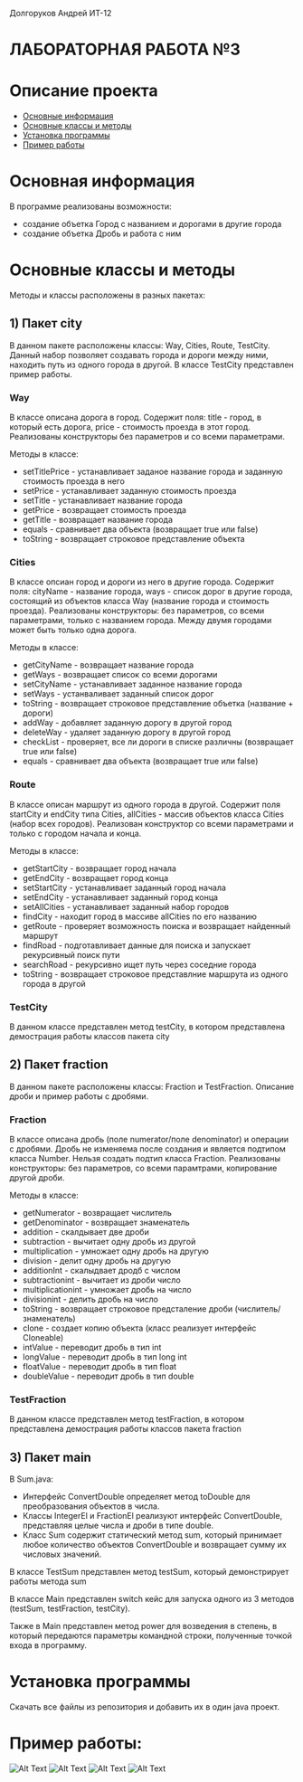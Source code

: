 Долгоруков Андрей ИТ-12
# ЛАБОРАТОРНАЯ РАБОТА №3

# Описание проекта
- [Основные информация](#Информация)
- [Основные классы и методы](#Методы)
- [Установка программы](#Установка)
- [Пример работы](#Пример)

<a name="Информация"></a> 
# Основная информация

В программе реализованы возможности:
- создание объетка Город с названием и дорогами в другие города
- создание объетка Дробь и работа с ним

<a name="Методы"></a>
# Основные классы и методы
Методы и классы расположены в разных пакетах:

<h2> 1) Пакет city </h2>

В данном пакете расположены классы: Way, Cities, Route, TestCity. Данный набор позволяет создавать города и дороги между ними, находить путь из одного города в другой. В классе TestCity представлен пример работы.

<h3> Way </h3>

В классе описана дорога в город. Содержит поля: title - город, в который есть дорога, price - стоимость проезда в этот город. Реализованы конструкторы без параметров и со всеми параметрами.

Методы в классе:
- setTitlePrice - устанавливает заданое название города и заданную стоимость проезда в него
- setPrice - устанавливает заданную стоимость проезда
- setTitle - устанавливает название города
- getPrice - возвращает стоимость проезда
- getTitle - возвращает название города
- equals - сравнивает два объекта (возвращает true или false)
- toString - возвращает строковое представление объекта
  
<h3> Cities </h3>

В классе опсиан город и дороги из него в другие города. Содержит поля: cityName - название города, ways - список дорог в другие города, состоящий из объектов класса Way (название города и стоимость проезда). Реализованы конструкторы: без параметров, со всеми параметрами, только с названием города. Между двумя городами может быть только одна дорога. 

Методы в классе:
- getCityName - возвращает название города
- getWays - возвращает список со всеми дорогами
- setCityName - устанавливает заданное название города
- setWays - устанваливает заданный список дорог
- toString - возвращает строковое представление объетка (название + дороги)
- addWay - добавляет заданную дорогу в другой город
- deleteWay - удаляет заданную дорогу в другой город
- checkList - проверяет, все ли дороги в списке различны (возвращает true или false)
- equals - сравнивает два объекта (возвращает true или false)

<h3> Route </h3>
В классе описан маршрут из одного города в другой. Содержит поля startCity и endCity типа Cities, allCities - массив объектов класса Cities (набор всех городов). Реализован конструктор со всеми параметрами и только с городом начала и конца.

Методы в классе:
- getStartCity - возвращает город начала
- getEndCity - возвращает город конца
- setStartCity - устанавливает заданный город начала
- setEndCity - устанавливает заданный город конца
- setAllCities - устанавливает заданный набор городов
- findCity - находит город в массиве allCities по его названию
- getRoute - проверяет возможность поиска и возвращает найденный маршрут
- findRoad - подготавливает данные для поиска и запускает рекурсивный поиск пути
- searchRoad - рекурсивно ищет путь через соседние города
- toString - возвращает строковое представлние маршрута из одного города в другой

<h3> TestCity </h3>
В данном классе представлен метод testCity, в котором представлена демострация работы классов пакета city

<h2> 2) Пакет fraction </h2>

В данном пакете расположены классы: Fraction и TestFraction. Описание дроби и пример работы с дробями.

<h3> Fraction </h3>

В классе описана дробь (поле numerator/поле denominator) и операции с дробями. Дробь не изменяема после создания и является подтипом класса Number. Нельзя создать подтип класса Fraction. Реализованы конструкторы: без параметров, со всеми парамтрами, копирование другой дроби.

Методы в классе:
- getNumerator - возвращает числитель
- getDenominator - возвращает знаменатель
- addition - скалдывает две дроби
- subtraction - вычитает одну дробь из другой
- multiplication - умножает одну дробь на другую
- division - делит одну дробь на другую
- additionInt - скалыдвает дродб с числом
- subtractionint - вычитает из дроби число
- multiplicationint - умножает дробь на число
- divisionint - делить дробь на число
- toString - возвращает строковое предсталение дроби (числитель/знаменатель)
- clone - создает копию объекта (класс реализует интерфейс Cloneable)
- intValue - переводит дробь в тип int
- longValue - переводит дробь в тип long int
- floatValue - переводит дробь в тип float
- doubleValue - переводит дробь в тип double

<h3> TestFraction </h3>
В данном классе представлен метод testFraction, в котором представлена демострация работы классов пакета fraction

<h2> 3) Пакет main </h2>

В Sum.java:
- Интерфейс ConvertDouble определяет метод toDouble для преобразования объектов в числа. 
- Классы IntegerEl и FractionEl реализуют интерфейс ConvertDouble, представляя целые числа и дроби в типе double.
- Класс Sum содержит статический метод sum, который принимает любое количество объектов ConvertDouble и возвращает сумму их числовых значений.

В классе TestSum представлен метод testSum, который демонстрирует работы метода sum

В классе Main представлен switch кейс для запуска одного из 3 методов (testSum, testFraction, testCity).

Также в Main представлен метод power для возведения в степень, в который передаются параметры командной строки, полученные точкой входа в
программу.


<a name="Установка"></a> 
# Установка программы

Скачать все файлы из репозитория и добавить их в один java проект.

<a name="Пример"></a> 
# Пример работы:
![Alt Text](https://i.yapx.ru/a5VNB.png)
![Alt Text](https://i.yapx.ru/a5VMA.png)
![Alt Text](https://i.yapx.ru/a5VOe.png)
![Alt Text](https://i.yapx.ru/a5VGj.png)
